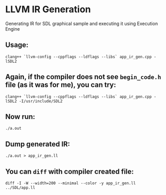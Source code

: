 # LLVM IR Generation
Generating IR for SDL graphical sample and executing it using Execution Engine

## Usage:
```
clang++ `llvm-config --cppflags --ldflags --libs` app_ir_gen.cpp -lSDL2
```

## Again, if the compiler does not see `begin_code.h` file (as it was for me), you can try:
```
clang++ `llvm-config --cppflags --ldflags --libs` app_ir_gen.cpp -lSDL2 -I/usr/include/SDL2
```

## Now run:
```
./a.out
```

## Dump generated IR:
```
./a.out > app_ir_gen.ll
```

## You can `diff` with compiler created file:
```
diff -I -W --width=200 --minimal --color -y app_ir_gen.ll ../SDL/app.ll
``` 